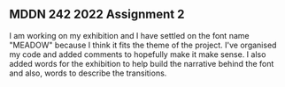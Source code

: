 ## MDDN 242 2022 Assignment 2

I am working on my exhibition and I have settled on the font name "MEADOW" because I think it fits the theme of the project. I've organised my code and added comments to hopefully make it make sense. I also added words for the exhibition to help build the narrative behind the font and also, words to describe the transitions. 